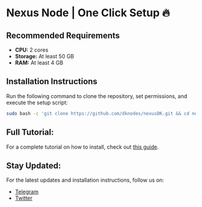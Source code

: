# Nexus Node | One Click Setup 🔥

## **Recommended Requirements**

- **CPU:** 2 cores
- **Storage:** At least 50 GB
- **RAM:** At least 4 GB

## **Installation Instructions**

Run the following command to clone the repository, set permissions, and execute the setup script:

```bash
sudo bash -c 'git clone https://github.com/dknodes/nexusDK.git && cd nexusDK && chmod ugo+x nexusDK.sh && ./nexusDK.sh'
```

## Full Tutorial:

For a complete tutorial on how to install, check out [this guide](https://teletype.in/@dknodes/nexus_node_dk).

## Stay Updated:

For the latest updates and installation instructions, follow us on:
- [Telegram](https://t.me/dknodes)
- [Twitter](https://twitter.com/dknodes)

